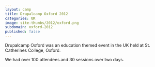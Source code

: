 ```yaml
---
layout: camp
title: Drupalcamp Oxford 2012
categories: UK
image: site-thumbs/2012/oxford.png
subdomain: oxford-2012
published: false
---
```

Drupalcamp Oxford was an education themed event in the UK held at St. Catherines College, Oxford.

We had over 100 attendees and 30 sessions over two days.
